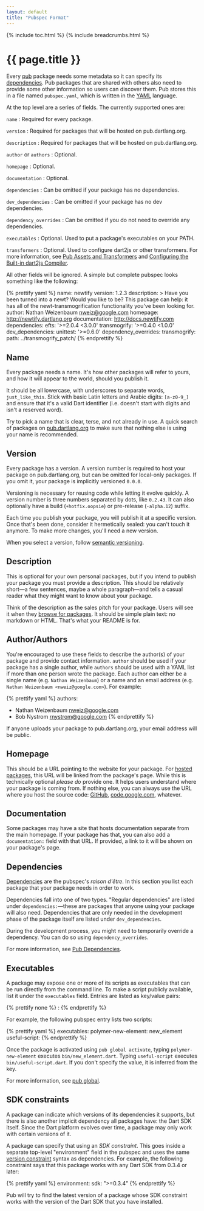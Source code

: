 ```yaml
---
layout: default
title: "Pubspec Format"
---
```


{% include toc.html %}
{% include breadcrumbs.html %}

# {{ page.title }}

Every [pub](/tools/pub/) package needs some metadata so it can specify its
[dependencies](glossary.html#dependency). Pub packages that are shared with
others also need to provide some other information so users can discover them.
Pub stores this in a file named `pubspec.yaml`, which is written in
the [YAML](http://www.yaml.org/) language.

At the top level are a series of fields. The currently supported ones are:

`name`
: Required for every package.

`version`
: Required for packages that will be hosted on pub.dartlang.org.

`description`
: Required for packages that will be hosted on pub.dartlang.org.

`author` or `authors`
: Optional.

`homepage`
: Optional.

`documentation`
: Optional.

`dependencies`
: Can be omitted if your package has no dependencies.

`dev_dependencies`
: Can be omitted if your package has no dev dependencies.

`dependency_overrides`
: Can be omitted if you do not need to override any dependencies.

`executables`
: Optional. Used to put a package's executables on your PATH.

`transformers`
: Optional. Used to configure dart2js or other transformers.
For more information, see
[Pub Assets and Transformers](assets-and-transformers.html) and
[Configuring the Built-in dart2js Compiler](dart2js-transformer.html).

All other fields will be ignored. A simple but complete pubspec looks something
like the following:

{% prettify yaml %}
name: newtify
version: 1.2.3
description: >
  Have you been turned into a newt?  Would you like to be?
  This package can help: it has all of the
  newt-transmogrification functionality you've been looking
  for.
author: Nathan Weizenbaum <nweiz@google.com>
homepage: http://newtify.dartlang.org
documentation: http://docs.newtify.com
dependencies:
  efts: '>=2.0.4 <3.0.0'
  transmogrify: '>=0.4.0 <1.0.0'
dev_dependencies:
  unittest: '>=0.6.0'
dependency_overrides:
  transmogrify:
    path: ../transmogrify_patch/
{% endprettify %}

## Name

Every package needs a name.  It's how other packages will refer to yours,
and how it will appear to the world, should you publish it.

It should be all lowercase, with underscores to separate words,
`just_like_this`. Stick with basic Latin letters and Arabic digits:
`[a-z0-9_]` and ensure that it's a valid Dart identifier (i.e. doesn't start
with digits and isn't a reserved word).

Try to pick a name that is clear, terse, and not already in use.
A quick search of packages on
[pub.dartlang.org](http://pub.dartlang.org/packages)
to make sure that nothing else is using your name is recommended.

## Version

Every package has a version. A version number is required to host your package
on pub.dartlang.org, but can be omitted for local-only packages. If you omit
it, your package is implicitly versioned `0.0.0`.

Versioning is necessary for reusing code while letting it evolve quickly. A
version number is three numbers separated by dots, like `0.2.43`. It can also
optionally have a build (`+hotfix.oopsie`) or pre-release (`-alpha.12`) suffix.

Each time you publish your package, you will publish it at a specific version.
Once that's been done, consider it hermetically sealed: you can't touch it
anymore. To make more changes, you'll need a new version.

When you select a version, follow [semantic versioning][].

[semantic versioning]: http://semver.org/spec/v2.0.0-rc.1.html

## Description

This is optional for your own personal packages, but if you intend to
publish your package you must provide a description. This should
be relatively short&mdash;a few sentences, maybe a whole paragraph&mdash;and
tells a casual reader what they might want to know about your package.

Think of the description as the sales pitch for your package. Users will see it
when they [browse for packages](http://pub.dartlang.org/packages).
It should be simple plain text: no markdown or HTML.
That's what your README is for.

## Author/Authors

You're encouraged to use these fields to describe the author(s) of your package
and provide contact information. `author` should be used if your package has a
single author, while `authors` should be used with a YAML list if more than one
person wrote the package. Each author can either be a single name (e.g. `Nathan
Weizenbaum`) or a name and an email address (e.g. `Nathan Weizenbaum
<nweiz@google.com>`). For example:

{% prettify yaml %}
authors:
- Nathan Weizenbaum <nweiz@google.com>
- Bob Nystrom <rnystrom@google.com>
{% endprettify %}

If anyone uploads your package to pub.dartlang.org, your email address will be
public.

## Homepage

This should be a URL pointing to the website for your package.
For [hosted packages](dependencies.html#hosted-packages),
this URL will be linked from the package's page.
While this is technically optional *please do* provide one. It
helps users understand where your package is coming from. If nothing else, you
can always use the URL where you host the source code:
[GitHub](http://github.com), [code.google.com](http://code.google.com/),
whatever.

## Documentation

Some packages may have a site that hosts documentation separate from the main
homepage. If your package has that, you can also add a `documentation:` field
with that URL. If provided, a link to it will be shown on your package's page.

## Dependencies

[Dependencies](glossary.html#dependency) are the pubspec's *raison d'être*.
In this section you list each package that your package needs in order to work.

Dependencies fall into one of two types. "Regular dependencies" are listed
under `dependencies:`&mdash;these are packages that anyone using your package
will also need. Dependencies that are only needed in the development phase of
the package itself are listed under `dev_dependencies`.

During the development process, you might need to temporarily override
a dependency.  You can do so using `dependency_overrides`.

For more information, see [Pub Dependencies](dependencies.html).

## Executables

A package may expose one or more of its scripts as executables that
can be run directly from the command line. To make a script publicly
available, list it under the `executables` field.
Entries are listed as key/value pairs:

{% prettify none %}
<name-of-executable>: <Dart-script-from-bin>
{% endprettify %}

For example, the following pubspec entry lists two scripts:

{% prettify yaml %}
executables:
  polymer-new-element: new_element
  useful-script:
{% endprettify %}

Once the package is activated using `pub global activate`,
typing `polymer-new-element` executes `bin/new_element.dart`.
Typing `useful-script` executes `bin/useful-script.dart`.
If you don't specify the value, it is inferred from the key.

For more information, see 
[pub global](cmd/pub-global.html#running-a-script-from-your-path).

## SDK constraints

A package can indicate which versions of its dependencies it supports, but there
is also another implicit dependency all packages have: the Dart SDK itself.
Since the Dart platform evolves over time, a package may only work with certain
versions of it.

A package can specify that using an *SDK constraint*. This goes inside a
separate top-level "environment" field in the pubspec and uses the same
[version constraint](dependencies.html#version-constraints) syntax as
dependencies. For example, the following constraint says that this package
works with any Dart SDK from 0.3.4 or later:

{% prettify yaml %}
environment:
  sdk: ">=0.3.4"
{% endprettify %}

Pub will try to find the latest version of a package whose SDK constraint works
with the version of the Dart SDK that you have installed.

[pubsite]: http://pub.dartlang.org
[semantic versioning]: http://semver.org/spec/v2.0.0-rc.1.html
